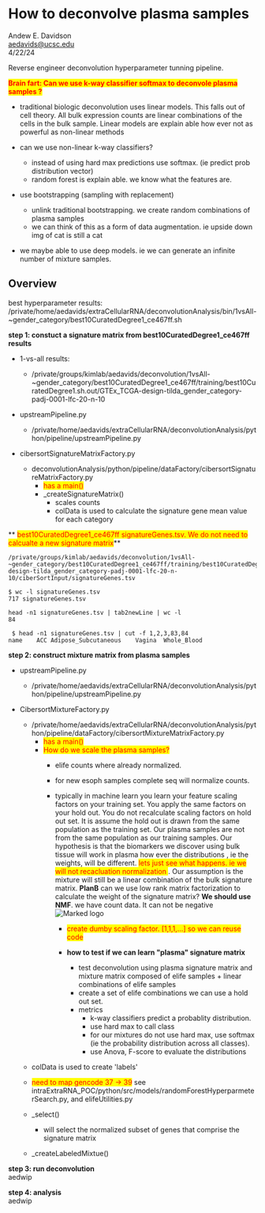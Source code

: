# How to deconvolve plasma samples
Andew E. Davidson  
aedavids@ucsc.edu  
4/22/24  


Reverse engineer deconvolution hyperparameter tunning pipeline.

**<span style="color:red;background-color:yellow">Brain fart: Can we use k-way classifier softmax to deconvole plasma samples ?</span>**
- traditional biologic deconvolution uses linear models. This falls out of cell theory. All bulk expression counts are linear combinations of the cells in the bulk sample. Linear models are explain able how ever not as powerful as non-linear methods

- can we use non-linear k-way classifiers?
  - instead of using hard max predictions use softmax. (ie predict prob distribution vector)
  - random forest is explain able. we know what the features are.
  
- use bootstrapping (sampling with replacement)
  + unlink traditional bootstrapping. we create random combinations of plasma samples
  + we can think of this as a form of data augmentation. ie upside down img of cat is still a cat

- we maybe able to use deep models. ie we can generate an infinite number of mixture samples.


## Overview

best hyperparameter results: /private/home/aedavids/extraCellularRNA/deconvolutionAnalysis/bin/1vsAll-~gender_category/best10CuratedDegree1_ce467ff.sh  

**step 1: constuct a signature matrix from best10CuratedDegree1_ce467ff results**

- 1-vs-all results: 
  * /private/groups/kimlab/aedavids/deconvolution/1vsAll-~gender_category/best10CuratedDegree1_ce467ff/training/best10CuratedDegree1.sh.out/GTEx_TCGA-design-tilda_gender_category-padj-0001-lfc-20-n-10

- upstreamPipeline.py 
  * /private/home/aedavids/extraCellularRNA/deconvolutionAnalysis/python/pipeline/upstreamPipeline.py
  
- cibersortSignatureMatrixFactory.py
  * deconvolutionAnalysis/python/pipeline/dataFactory/cibersortSignatureMatrixFactory.py
    + <span style="color:red;background-color:yellow">has a main()</span>
    + _createSignatureMatrix()
      - scales counts
      - colData is used to calculate the signature gene mean value for each category 

** <span style="color:red;background-color:yellow">best10CuratedDegree1_ce467ff  signatureGenes.tsv. We do not need to calcualte a new signature matrix</span>**
``` 
/private/groups/kimlab/aedavids/deconvolution/1vsAll-~gender_category/best10CuratedDegree1_ce467ff/training/best10CuratedDegree1.sh.out/GTEx_TCGA-design-tilda_gender_category-padj-0001-lfc-20-n-10/ciberSortInput/signatureGenes.tsv

$ wc -l signatureGenes.tsv 
717 signatureGenes.tsv

head -n1 signatureGenes.tsv | tab2newLine | wc -l
84

 $ head -n1 signatureGenes.tsv | cut -f 1,2,3,83,84
name	ACC	Adipose_Subcutaneous	Vagina	Whole_Blood
```

**step 2: construct mixture matrix from plasma samples**  

- upstreamPipeline.py 
  * /private/home/aedavids/extraCellularRNA/deconvolutionAnalysis/python/pipeline/upstreamPipeline.py

- CibersortMixtureFactory.py
  * /private/home/aedavids/extraCellularRNA/deconvolutionAnalysis/python/pipeline/dataFactory/cibersortMixtureMatrixFactory.py
    + <span style="color:red;background-color:yellow">has a main()</span>  
    +  <span style="color:red;background-color:yellow">How do we scale the plasma samples?</span>
       - elife counts where already normalized. 
       - for new esoph samples complete seq will normalize counts.
       
       - typically in machine learn you learn your feature scaling factors on your training set. You apply the same factors on your hold out. You do not recalculate scaling factors on hold out set. It is assume the hold out is drawn from the same population as the training set. Our plasma samples are not from the same population as our training samples. Our hypothesis is that the biomarkers we discover using bulk tissue will work in plasma how ever the distributions , ie the weights, will be different. <span style="color:red;background-color:yellow">lets just see what happens. ie we will not recacluation normalization </span>. Our assumption is the mixture will still be a linear combination of the bulk signature matrix. **PlanB** can we use low rank matrix factorization to calculate the weight of the signature matrix? **We should use NMF**. we have count data. It can not be negative
       ![Marked logo](file:////Users/andrewdavidson/googleUCSC/kimLab/extraCellularRNA/deconvolutionAnalysis/doc/img/plasmaLRMF_signatureMatrix.png)
         * <span style="color:red;background-color:yellow">create dumby scaling factor. [1,1,1,...] so we can reuse code</span>
         
         * **how to test if we can learn "plasma" signature matrix**
           +  test deconvolution using plasma signature matrix and mixture matrix composed of elife samples + linear combinations of elife samples
           + create a set of elife combinations we can use a hold out set.
           + metrics
             - k-way classifiers predict a probablity distribution. 
             - use hard max to call class
             - for our mixtures do not use hard max, use softmax (ie the probability distribution across all classes). 
             - use Anova, F-score to evaluate the distributions
           
   + colData is used to create 'labels'
   
   + <span style="color:red;background-color:yellow"> need to map gencode 37 -> 39</span> see intraExtraRNA_POC/python/src/models/randomForestHyperparmeterSearch.py, and elifeUtilities.py
   + _select()
     - will select the normalized subset of genes that comprise the signature matrix
   + _createLabeledMixtue()

**step 3: run deconvolution**  
aedwip

**step 4: analysis**  
aedwip

